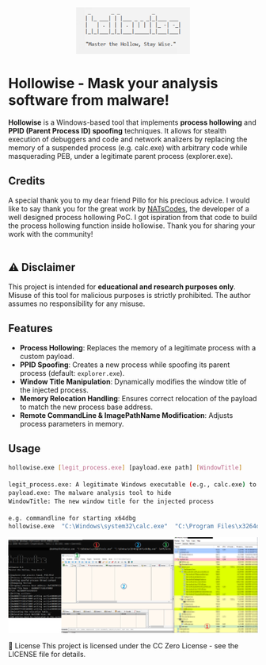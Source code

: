 <div align="center">
  <img src="https://github.com/reecdeep/hollowise/blob/main/hollowise_logo.png?raw=true" alt="hollowise" width="230" />
</div>

# Hollowise - Mask your analysis software from malware!

**Hollowise** is a Windows-based tool that implements **process hollowing** and **PPID (Parent Process ID) spoofing** techniques. It allows for stealth execution of debuggers and code and network analizers by replacing the memory of a suspended process (e.g. calc.exe) with arbitrary code while masquerading PEB, under a legitimate parent process (explorer.exe).

## Credits
A special thank you to my dear friend Pillo for his precious advice. 
I would like to say thank you for the great work by [NATsCodes](https://github.com/NATsCodes/ProcessHollowing), the developer of a well designed process hollowing PoC. I got ispiration from that code to build the process hollowing function inside hollowise.
Thank you for sharing your work with the community!
<br><br>

## ⚠️ Disclaimer
This project is intended for **educational and research purposes only**. Misuse of this tool for malicious purposes is strictly prohibited. The author assumes no responsibility for any misuse.

## Features
- **Process Hollowing**: Replaces the memory of a legitimate process with a custom payload.
- **PPID Spoofing**: Creates a new process while spoofing its parent process (default: `explorer.exe`).
- **Window Title Manipulation**: Dynamically modifies the window title of the injected process.
- **Memory Relocation Handling**: Ensures correct relocation of the payload to match the new process base address.
- **Remote CommandLine & ImagePathName Modification**: Adjusts process parameters in memory.

## Usage
```sh
hollowise.exe [legit_process.exe] [payload.exe path] [WindowTitle]

legit_process.exe: A legitimate Windows executable (e.g., calc.exe) to be hollowed
payload.exe: The malware analysis tool to hide
WindowTitle: The new window title for the injected process

e.g. commandline for starting x64dbg 
hollowise.exe  "C:\Windows\system32\calc.exe"  "C:\Program Files\x3264dbg\x64\x64dbg.exe"  EatMySocks
```

<div align="center">
  <img src="https://github.com/reecdeep/hollowise/blob/main/hollowise_example.png?raw=true" alt="Segugio" width="1745" />
</div>

📜 License
This project is licensed under the CC Zero License - see the LICENSE file for details.
